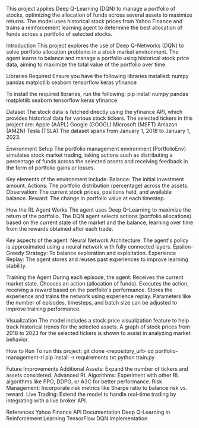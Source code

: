 This project applies Deep Q-Learning (DQN) to manage a portfolio of stocks, optimizing the allocation of funds across several assets 
to maximize returns. The model uses historical stock prices from Yahoo Finance and trains a reinforcement learning agent to determine 
the best allocation of funds across a portfolio of selected stocks.

Introduction
This project explores the use of Deep Q-Networks (DQN) to solve portfolio allocation problems in a stock market environment. 
The agent learns to balance and manage a portfolio using historical stock price data, aiming to maximize the total value of the portfolio over time.

Libraries Required
Ensure you have the following libraries installed:
numpy
pandas
matplotlib
seaborn
tensorflow
keras
yfinance

To install the required libraries, run the following:
pip install numpy pandas matplotlib seaborn tensorflow keras yfinance

Dataset
The stock data is fetched directly using the yfinance API, which provides historical data for various stock tickers. 
The selected tickers in this project are:
Apple (AAPL)
Google (GOOGL)
Microsoft (MSFT)
Amazon (AMZN)
Tesla (TSLA)
The dataset spans from January 1, 2018 to January 1, 2023.

Environment Setup
The portfolio management environment (PortfolioEnv) simulates stock market trading, taking actions such as distributing a percentage 
of funds across the selected assets and receiving feedback in the form of portfolio gains or losses.

Key elements of the environment include:
Balance: The initial investment amount.
Actions: The portfolio distribution (percentage) across the assets.
Observation: The current stock prices, positions held, and available balance.
Reward: The change in portfolio value at each timestep.

How the RL Agent Works
The agent uses Deep Q-Learning to maximize the return of the portfolio. The DQN agent selects actions (portfolio allocations)
based on the current state of the market and the balance, learning over time from the rewards obtained after each trade.

Key aspects of the agent:
Neural Network Architecture: The agent's policy is approximated using a neural network with fully connected layers.
Epsilon-Greedy Strategy: To balance exploration and exploitation.
Experience Replay: The agent stores and reuses past experiences to improve learning stability.

Training the Agent
During each episode, the agent:
Receives the current market state.
Chooses an action (allocation of funds).
Executes the action, receiving a reward based on the portfolio's performance.
Stores the experience and trains the network using experience replay.
Parameters like the number of episodes, timesteps, and batch size can be adjusted to improve training performance.

Visualization
The model includes a stock price visualization feature to help track historical trends for the selected assets. A graph of stock prices from 2018 to 2023 for the selected tickers is shown to assist in analyzing market behavior.

How to Run
To run this project:
git clone <repository_url>
cd portfolio-management-rl
pip install -r requirements.txt
python train.py

Future Improvements
Additional Assets: Expand the number of tickers and assets considered.
Advanced RL Algorithms: Experiment with other RL algorithms like PPO, DDPG, or A3C for better performance.
Risk Management: Incorporate risk metrics like Sharpe ratio to balance risk vs. reward.
Live Trading: Extend the model to handle real-time trading by integrating with a live broker API.

References
Yahoo Finance API Documentation
Deep Q-Learning in Reinforcement Learning
TensorFlow DQN Implementation

